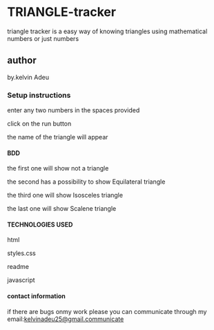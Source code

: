 # TRIANGLE-tracker
triangle tracker is a easy way of knowing triangles using mathematical numbers or just numbers
## author
by.kelvin Adeu
### Setup instructions
enter any two numbers in the spaces provided

click on the run button

the name of the triangle will appear

#### BDD

the first one will show not a triangle

the second has a possibility to show Equilateral triangle

the third one will show Isosceles triangle

the last one will show Scalene triangle

#### TECHNOLOGIES USED

html

styles.css

readme

javascript

#### contact information
if there are bugs onmy work please you can communicate through my email:kelvinadeu25@gmail.communicate
